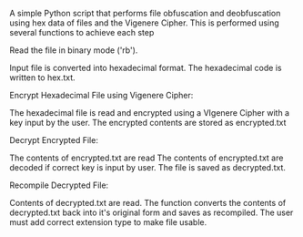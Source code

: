 
A simple Python script that performs file obfuscation and deobfuscation using hex data of files and the Vigenere Cipher. 
This is performed using several functions to achieve each step

Read the file in binary mode ('rb').

Input file is converted into hexadecimal format.
The hexadecimal code is written to hex.txt.

Encrypt Hexadecimal File using Vigenere Cipher:

The hexadecimal file is read and encrypted using a VIgenere Cipher with a key input by the user.
The encrypted contents are stored as encrypted.txt

Decrypt Encrypted File:

The contents of encrypted.txt are read 
The contents of encrypted.txt are decoded if correct key is input by user.
The file is saved as decrypted.txt.

Recompile Decrypted File:

Contents of decrypted.txt are read.
The function converts the contents of decrypted.txt back into it's original form and saves as recompiled.
The user must add correct extension type to make file usable.
